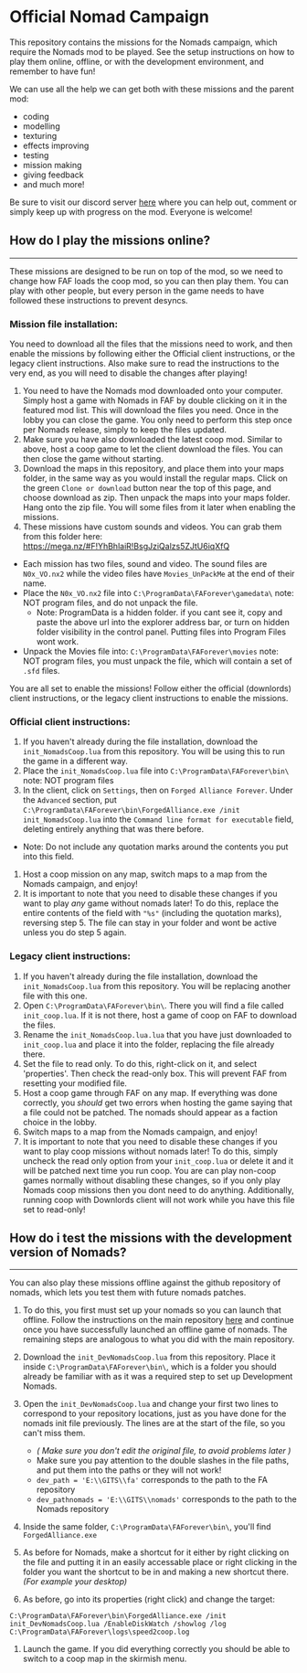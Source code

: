 # Official Nomad Campaign

This repository contains the missions for the Nomads campaign, which require the Nomads mod to be played. See the setup instructions on how to play them online, offline, or with the development environment, and remember to have fun!

We can use all the help we can get both with these missions and the parent mod:
- coding
- modelling
- texturing
- effects improving
- testing
- mission making
- giving feedback
- and much more!

Be sure to visit our discord server [here](https://discord.gg/Tqar3cu) where you can help out, comment or simply keep up with progress on the mod. Everyone is welcome!

## How do I play the missions online?
----------------------------
These missions are designed to be run on top of the mod, so we need to change how FAF loads the coop mod, so you can then play them. You can play with other people, but every person in the game needs to have followed these instructions to prevent desyncs.

### Mission file installation:
You need to download all the files that the missions need to work, and then enable the missions by following either the Official client instructions, or the legacy client instructions. Also make sure to read the instructions to the very end, as you will need to disable the changes after playing!

1. You need to have the Nomads mod downloaded onto your computer. Simply host a game with Nomads in FAF by double clicking on it in the featured mod list. This will download the files you need. Once in the lobby you can close the game. You only need to perform this step once per Nomads release, simply to keep the files updated.
1. Make sure you have also downloaded the latest coop mod. Similar to above, host a coop game to let the client download the files. You can then close the game without starting.
1. Download the maps in this repository, and place them into your maps folder, in the same way as you would install the regular maps. Click on the green `Clone or download` button near the top of this page, and choose download as zip. Then unpack the maps into your maps folder. Hang onto the zip file. You will some files from it later when enabling the missions.
1. These missions have custom sounds and videos. You can grab them from this folder here: https://mega.nz/#F!YhBhlaiR!BsgJziQalzs5ZJtU6iqXfQ
  * Each mission has two files, sound and video. The sound files are `N0x_VO.nx2` while the video files have `Movies_UnPackMe` at the end of their name.
  * Place the ```N0x_VO.nx2``` file into ```C:\ProgramData\FAForever\gamedata\``` note: NOT program files, and do not unpack the file.
     * Note: ProgramData is a hidden folder. if you cant see it, copy and paste the above url into the explorer address bar, or turn on hidden folder visibility in the control panel. Putting files into Program Files wont work.
  * Unpack the Movies file into: ```C:\ProgramData\FAForever\movies```  note: NOT program files, you must unpack the file, which will contain a set of `.sfd` files.

You are all set to enable the missions! Follow either the official (downlords) client instructions, or the legacy client instructions to enable the missions.

### Official client instructions:

1. If you haven't already during the file installation, download the ```init_NomadsCoop.lua``` from this repository. You will be using this to run the game in a different way.
1. Place the ```init_NomadsCoop.lua``` file into ```C:\ProgramData\FAForever\bin\``` note: NOT program files
1. In the client, click on `Settings`, then on `Forged Alliance Forever`. Under the `Advanced` section, put ```C:\ProgramData\FAForever\bin\ForgedAlliance.exe /init init_NomadsCoop.lua``` into the `Command line format for executable` field, deleting entirely anything that was there before.
  * Note: Do not include any quotation marks around the contents you put into this field.
1. Host a coop mission on any map, switch maps to a map from the Nomads campaign, and enjoy!
1. It is important to note that you need to disable these changes if you want to play _any_ game without nomads later! To do this, replace the entire contents of the field with `"%s"` (including the quotation marks), reversing step 5. The file can stay in your folder and wont be active unless you do step 5 again.

### Legacy client instructions:
1. If you haven't already during the file installation, download the ```init_NomadsCoop.lua``` from this repository. You will be replacing another file with this one.
1. Open ```C:\ProgramData\FAForever\bin\```. There you will find a file called ```init_coop.lua```. If it is not there, host a game of coop on FAF to download the files.
1. Rename the ```init_NomadsCoop.lua.lua``` that you have just downloaded to ```init_coop.lua``` and place it into the folder, replacing the file already there.
1. Set the file to read only. To do this, right-click on it, and select 'properties'. Then check the read-only box. This will prevent FAF from resetting your modified file.
1. Host a coop game through FAF on any map. If everything was done correctly, you _should_ get two errors when hosting the game saying that a file could not be patched. The nomads should appear as a faction choice in the lobby.
1. Switch maps to a map from the Nomads campaign, and enjoy!
1. It is important to note that you need to disable these changes if you want to play coop missions without nomads later! To do this, simply uncheck the read only option from your ```init_coop.lua``` or delete it and it will be patched next time you run coop. You are can play non-coop games normally without disabling these changes, so if you only play Nomads coop missions then you dont need to do anything. Additionally, running coop with Downlords client will not work while you have this file set to read-only!

## How do i test the missions with the development version of Nomads?
----------------------------
You can also play these missions offline against the github repository of nomads, which lets you test them with future nomads patches. 
1. To do this, you first must set up your nomads so you can launch that offline. Follow the instructions on the main repository [here](https://github.com/FAForever/nomads#how-do-i-start-contributing) and continue once you have successfully launched an offline game of nomads. The remaining steps are analogous to what you did with the main repository.
1. Download the ```init_DevNomadsCoop.lua``` from this repository. Place it inside ```C:\ProgramData\FAForever\bin\```, which is a folder you should already be familiar with as it was a required step to set up Development Nomads.
1. Open the ```init_DevNomadsCoop.lua``` and change your first two lines to correspond to your repository locations, just as you have done for the nomads init file previously.
The lines are at the start of the file, so you can't miss them.
   - *( Make sure you don't edit the original file, to avoid problems later )*
   - Make sure you pay attention to the double slashes in the file paths, and put them into the paths or they will not work!
   - `dev_path = 'E:\\GITS\\fa'` corresponds to the path to the FA repository
   - `dev_pathnomads = 'E:\\GITS\\nomads'` corresponds to the path to the Nomads repository

1. Inside the same folder, ```C:\ProgramData\FAForever\bin\```, you'll find `ForgedAlliance.exe`
1. As before for Nomads, make a shortcut for it either by right clicking on the file and putting it in an easily accessable place or right clicking in the folder you want the shortcut to be in and making a new shortcut there. *(For example your desktop)*
1. As before, go into its properties (right click) and change the target:
```
C:\ProgramData\FAForever\bin\ForgedAlliance.exe /init init_DevNomadsCoop.lua /EnableDiskWatch /showlog /log C:\ProgramData\FAForever\logs\speed2coop.log
```
1. Launch the game. If you did everything correctly you should be able to switch to a coop map in the skirmish menu.
